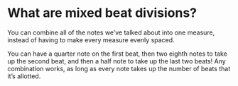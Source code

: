 # What are mixed beat divisions?

You can combine all of the notes we’ve talked about into one measure, instead of having to make every measure evenly spaced. 

You can have a quarter note on the first beat, then two eighth notes to take up the second beat, and then a half note to take up the last two beats! Any combination works, as long as every note takes up the number of beats that it’s allotted.
